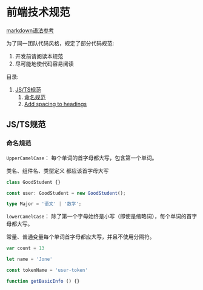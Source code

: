 # 前端技术规范

[markdown语法参考](https://github.com/google/styleguide/blob/gh-pages/docguide/style.md#document-layout)

为了同一团队代码风格，规定了部分代码规范:

1. 开发前请阅读本规范
2. 尽可能地使代码容易阅读

目录:
1.  [JS/TS规范](#JS/TS规范)
    1.  [命名规范](#命名规范)
    1.  [Add spacing to headings](#add-spacing-to-headings)

## JS/TS规范

### 命名规范

`UpperCamelCase`：  每个单词的首字母都大写，包含第一个单词。

 类名、组件名、类型定义 都应该首字母大写

```ts
class GoodStudent {}

const user: GoodStudent = new GoodStudent();

type Major = '语文' | '数学';

```

`lowerCamelCase`： 除了第一个字母始终是小写（即使是缩略词），每个单词的首字母都大写。

常量、普通变量每个单词首字母都应大写，并且不使用分隔符。

```javascript
var count = 13

let name = 'Jone'

const tokenName = 'user-token'

function getBasicInfo () {}
```